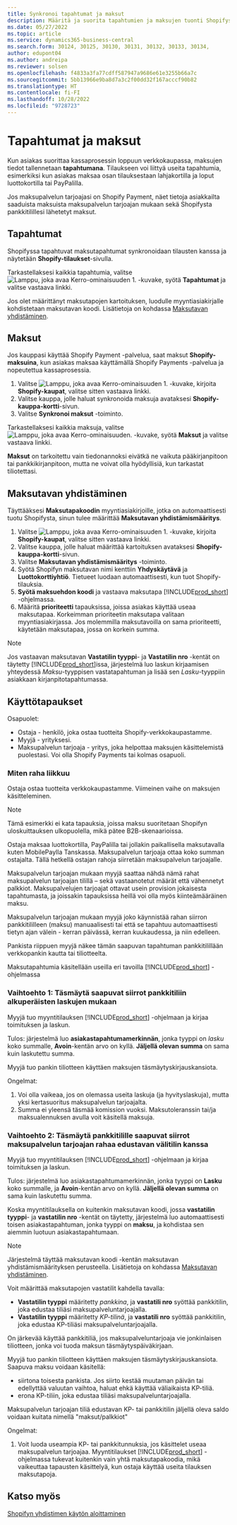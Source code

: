 ```yaml
---
title: Synkronoi tapahtumat ja maksut
description: Määritä ja suorita tapahtumien ja maksujen tuonti Shopifysta.
ms.date: 05/27/2022
ms.topic: article
ms.service: dynamics365-business-central
ms.search.form: 30124, 30125, 30130, 30131, 30132, 30133, 30134,
author: edupont04
ms.author: andreipa
ms.reviewer: solsen
ms.openlocfilehash: f4833a3fa77cdff587947a9686e61e3255b66a7c
ms.sourcegitcommit: 5bb13966e9ba8d7a3c2f00dd32f167acccf90b82
ms.translationtype: HT
ms.contentlocale: fi-FI
ms.lasthandoff: 10/28/2022
ms.locfileid: "9728723"
---
```

# <a name="transactions-and-payouts"></a>Tapahtumat ja maksut

Kun asiakas suorittaa kassaprosessin loppuun verkkokaupassa, maksujen tiedot tallennetaan **tapahtumana**. Tilaukseen voi liittyä useita tapahtumia, esimerkiksi kun asiakas maksaa osan tilauksestaan lahjakortilla ja loput luottokortilla tai PayPalilla.

Jos maksupalvelun tarjoajasi on Shopify Payment, näet tietoja asiakkailta saaduista maksuista maksupalvelun tarjoajan mukaan sekä Shopifysta pankkitilillesi lähetetyt maksut.

## <a name="transactions"></a>Tapahtumat

Shopifyssa tapahtuvat maksutapahtumat synkronoidaan tilausten kanssa ja näytetään **Shopify-tilaukset**-sivulla.

Tarkastellaksesi kaikkia tapahtumia, valitse ![Lamppu, joka avaa Kerro-ominaisuuden 1.](../media/ui-search/search_small.png "Kerro, mitä haluat tehdä") -kuvake, syötä **Tapahtumat** ja valitse vastaava linkki.

Jos olet määrittänyt maksutapojen kartoituksen, luodulle myyntiasiakirjalle kohdistetaan maksutavan koodi. Lisätietoja on kohdassa [Maksutavan yhdistäminen](#payment-method-mapping).

## <a name="payouts"></a>Maksut

Jos kauppasi käyttää Shopify Payment -palvelua, saat maksut **Shopify-maksuina**, kun asiakas maksaa käyttämällä Shopify Payments -palvelua ja nopeutettua kassaprosessia.

1. Valitse ![Lamppu, joka avaa Kerro-ominaisuuden 1.](../media/ui-search/search_small.png "Kerro, mitä haluat tehdä") -kuvake, kirjoita **Shopify-kaupat**, valitse sitten vastaava linkki.
2. Valitse kauppa, jolle haluat synkronoida maksuja avataksesi **Shopify-kauppa-kortti**-sivun.
3. Valitse **Synkronoi maksut** -toiminto.

Tarkastellaksesi kaikkia maksuja, valitse ![Lamppu, joka avaa Kerro-ominaisuuden.](../media/ui-search/search_small.png "Kerro, mitä haluat tehdä") -kuvake, syötä **Maksut** ja valitse vastaava linkki.

**Maksut** on tarkoitettu vain tiedonannoksi eivätkä ne vaikuta pääkirjanpitoon tai pankkikirjanpitoon, mutta ne voivat olla hyödyllisiä, kun tarkastat tiliotettasi.

## <a name="payment-method-mapping"></a>Maksutavan yhdistäminen

Täyttääksesi **Maksutapakoodin** myyntiasiakirjoille, jotka on automaattisesti tuotu Shopifysta, sinun tulee määrittää **Maksutavan yhdistämismääritys**.

1. Valitse ![Lamppu, joka avaa Kerro-ominaisuuden 1.](../media/ui-search/search_small.png "Kerro, mitä haluat tehdä") -kuvake, kirjoita **Shopify-kaupat**, valitse sitten vastaava linkki.
2. Valitse kauppa, jolle haluat määrittää kartoituksen avataksesi **Shopify-kauppa-kortti**-sivun.
3. Valitse **Maksutavan yhdistämismääritys** -toiminto.
4. Syötä Shopifyn maksutavan nimi kenttiin **Yhdyskäytävä** ja **Luottokorttiyhtiö**. Tietueet luodaan automaattisesti, kun tuot Shopify-tilauksia.
5. **Syötä maksuehdon koodi** ja vastaava maksutapa [!INCLUDE[prod_short](../includes/prod_short.md)] -ohjelmassa.
6. Määritä **prioriteetti** tapauksissa, joissa asiakas käyttää useaa maksutapaa. Korkeimman prioriteetin maksutapa valitaan myyntiasiakirjassa. Jos molemmilla maksutavoilla on sama prioriteetti, käytetään maksutapaa, jossa on korkein summa.

> [!NOTE]  
> Jos vastaavan maksutavan **Vastatilin tyyppi**- ja **Vastatilin nro** -kentät on täytetty [!INCLUDE[prod_short](../includes/prod_short.md)]issa, järjestelmä luo laskun kirjaamisen yhteydessä *Maksu*-tyyppisen vastatapahtuman ja lisää sen *Lasku*-tyyppiin asiakkaan kirjanpitotapahtumassa.

## <a name="use-cases"></a>Käyttötapaukset
  
Osapuolet:

* Ostaja - henkilö, joka ostaa tuotteita Shopify-verkkokaupastamme.
* Myyjä - yrityksesi.
* Maksupalvelun tarjoaja - yritys, joka helpottaa maksujen käsittelemistä puolestasi. Voi olla Shopify Payments tai kolmas osapuoli.

### <a name="how-money-flows"></a>Miten raha liikkuu

Ostaja ostaa tuotteita verkkokaupastamme. Viimeinen vaihe on maksujen käsitteleminen.

>[!NOTE]
> Tämä esimerkki ei kata tapauksia, joissa maksu suoritetaan Shopifyn uloskuittauksen ulkopuolella, mikä pätee B2B-skenaarioissa.
  
Ostaja maksaa luottokortilla, PayPalilla tai jollakin paikallisella maksutavalla kuten MobilePaylla Tanskassa. Maksupalvelun tarjoaja ottaa koko summan ostajalta. Tällä hetkellä ostajan rahoja siirretään maksupalvelun tarjoajalle.

Maksupalvelun tarjoajan mukaan myyjä saattaa nähdä nämä rahat maksupalvelun tarjoajan tilillä – sekä vastaanotetut määrät että vähennetyt palkkiot. Maksupalvelujen tarjoajat ottavat usein provision jokaisesta tapahtumasta, ja joissakin tapauksissa heillä voi olla myös kiinteämääräinen maksu.
  
Maksupalvelun tarjoajan mukaan myyjä joko käynnistää rahan siirron pankkitililleen (maksu) manuaalisesti tai että se tapahtuu automaattisesti tietyn ajan välein - kerran päivässä, kerran kuukaudessa, ja niin edelleen.
  
Pankista riippuen myyjä näkee tämän saapuvan tapahtuman pankkitilillään verkkopankin kautta tai tiliotteelta.

Maksutapahtumia käsitellään useilla eri tavoilla [!INCLUDE[prod_short](../includes/prod_short.md)] -ohjelmassa
  
### <a name="option-1-reconcile-incoming-transfers-to-bank-account-against-original-invoices"></a>Vaihtoehto 1: Täsmäytä saapuvat siirrot pankkitiliin alkuperäisten laskujen mukaan
  
Myyjä tuo myyntitilauksen [!INCLUDE[prod_short](../includes/prod_short.md)] -ohjelmaan ja kirjaa toimituksen ja laskun.

Tulos: järjestelmä luo **asiakastapahtumamerkinnän**, jonka tyyppi on *lasku* koko summalle, **Avoin**-kentän arvo on kyllä. **Jäljellä olevan summa** on sama kuin laskutettu summa.

Myyjä tuo pankin tiliotteen käyttäen maksujen täsmäytyskirjauskansiota.

Ongelmat:

1. Voi olla vaikeaa, jos on olemassa useita laskuja (ja hyvityslaskuja), mutta yksi kertasuoritus maksupalvelun tarjoajalta.
2. Summa ei yleensä täsmää komission vuoksi. Maksutoleranssin tai/ja maksualennuksen avulla voit käsitellä maksuja.

### <a name="option-2-reconcile-incoming-transfers-to-bank-account-against-interim-account-representing-money-at-the-payment-provider"></a>Vaihtoehto 2: Täsmäytä pankkitilille saapuvat siirrot maksupalvelun tarjoajan rahaa edustavan välitilin kanssa
  
Myyjä tuo myyntitilauksen [!INCLUDE[prod_short](../includes/prod_short.md)] -ohjelmaan ja kirjaa toimituksen ja laskun.
  
Tulos: järjestelmä luo asiakastapahtumamerkinnän, jonka tyyppi on **Lasku** koko summalle, ja **Avoin**-kentän arvo on kyllä. **Jäljellä olevan summa** on sama kuin laskutettu summa.

Koska myyntitilauksella on kuitenkin maksutavan koodi, jossa **vastatilin tyyppi**- ja **vastatilin nro** -kentät on täytetty, järjestelmä luo automaattisesti toisen asiakastapahtuman, jonka tyyppi on **maksu**, ja kohdistaa sen aiemmin luotuun asiakastapahtumaan.

>[!NOTE]
> Järjestelmä täyttää maksutavan koodi -kentän maksutavan yhdistämismäärityksen perusteella. Lisätietoja on kohdassa [Maksutavan yhdistäminen](#payment-method-mapping).
  
Voit määrittää maksutapojen vastatilit kahdella tavalla:

* **Vastatilin tyyppi** määritetty *pankkina*, ja **vastatili nro** syöttää pankkitilin, joka edustaa tiliäsi maksupalveluntarjoajalla.
* **Vastatilin tyyppi** määritetty *KP-tilinä*, ja **vastatili nro** syöttää pankkitilin, joka edustaa KP-tiliäsi maksupalveluntarjoajalla.

On järkevää käyttää pankkitiliä, jos maksupalveluntarjoaja vie jonkinlaisen tiliotteen, jonka voi tuoda maksun täsmäytyspäiväkirjaan.

Myyjä tuo pankin tiliotteen käyttäen maksujen täsmäytyskirjauskansiota. Saapuva maksu voidaan käsitellä:

* siirtona toisesta pankista. Jos siirto kestää muutaman päivän tai edellyttää valuutan vaihtoa, haluat ehkä käyttää väliaikaista KP-tiliä.
* erona KP-tiliin, joka edustaa tiliäsi maksupalveluntarjoajalla.
  
Maksupalvelun tarjoajan tiliä edustavan KP- tai pankkitilin jäljellä oleva saldo voidaan kuitata nimellä "maksut/palkkiot"

Ongelmat:

1. Voit luoda useampia KP- tai pankkitunnuksia, jos käsittelet useaa maksupalvelun tarjoajaa. Myyntitilaukset [!INCLUDE[prod_short](../includes/prod_short.md)] -ohjelmassa tukevat kuitenkin vain yhtä maksutapakoodia, mikä vaikeuttaa tapausten käsittelyä, kun ostaja käyttää useita tilauksen maksutapoja.

## <a name="see-also"></a>Katso myös

[Shopifyn yhdistimen käytön aloittaminen](get-started.md)  
